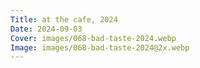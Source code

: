 ```yaml
---
Title: at the cafe, 2024
Date: 2024-09-03
Cover: images/068-bad-taste-2024.webp
Image: images/068-bad-taste-2024@2x.webp
---
```

